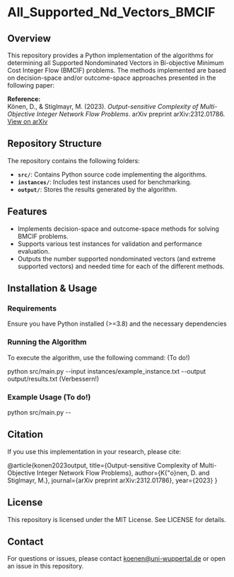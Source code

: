# All_Supported_Nd_Vectors_BMCIF

## Overview
This repository provides a Python implementation of the algorithms for determining all Supported Nondominated Vectors in Bi-objective Minimum Cost Integer Flow (BMCIF) problems. The methods implemented are based on decision-space and/or outcome-space approaches presented in the following paper:

**Reference:**  
Könen, D., & Stiglmayr, M. (2023). *Output-sensitive Complexity of Multi-Objective Integer Network Flow Problems*. arXiv preprint arXiv:2312.01786.  
[View on arXiv](https://arxiv.org/abs/2312.01786)

## Repository Structure
The repository contains the following folders:
- **`src/`**: Contains Python source code implementing the algorithms.
- **`instances/`**: Includes test instances used for benchmarking.
- **`output/`**: Stores the results generated by the algorithm. 

## Features
- Implements decision-space and outcome-space methods for solving BMCIF problems.
- Supports various test instances for validation and performance evaluation.
- Outputs the number supported nondominated vectors (and extreme supported vectors) and needed time for each of the different methods.

## Installation & Usage
### Requirements
Ensure you have Python installed (>=3.8) and the necessary dependencies

### Running the Algorithm
To execute the algorithm, use the following command: (To do!)

python src/main.py --input instances/example_instance.txt --output output/results.txt (Verbessern!)

### Example Usage (To do!)

python src/main.py --


## Citation
If you use this implementation in your research, please cite:


@article{konen2023output,
  title={Output-sensitive Complexity of Multi-Objective Integer Network Flow Problems},
  author={K{\"o}nen, D. and Stiglmayr, M.},
  journal={arXiv preprint arXiv:2312.01786},
  year={2023}
}

## License

This repository is licensed under the MIT License. See LICENSE for details.

## Contact

For questions or issues, please contact koenen@uni-wuppertal.de or open an issue in this repository.




